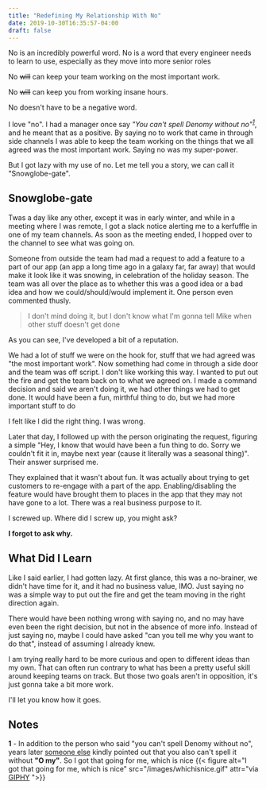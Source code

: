 ```yaml
---
title: "Redefining My Relationship With No"
date: 2019-10-30T16:35:57-04:00
draft: false
---
```


No is an incredibly powerful word. No is a word that every engineer needs to learn to use, especially as they move into more senior roles

No ~~will~~ can keep your team working on the most important work.

No ~~will~~ can keep you from working insane hours.

No doesn't have to be a negative word.

I love "no". I had a manager once say *"You can't spell Denomy without no"<sup><a href="#note1">1</a></sup>*, and he meant that as a positive. By saying no to work that came in through side channels I was able to keep the team working on the things that we all agreed was the most important work. Saying no was my super-power.

But I got lazy with my use of no. Let me tell you a story, we can call it "Snowglobe-gate".

## Snowglobe-gate
Twas a day like any other, except it was in early winter, and while in a meeting where I was remote, I got a slack notice alerting me to a kerfuffle in one of my team channels. As soon as the meeting ended, I hopped over to the channel to see what was going on.

Someone from outside the team had mad a request to add a feature to a part of our app (an app a long time ago in a galaxy far, far away) that would make it look like it was snowing, in celebration of the holiday season. The team was all over the place as to whether this was a good idea or a bad idea and how we could/should/would implement it. One person even commented thusly.

> I don't mind doing it, but I don't know what I'm gonna tell Mike when other stuff doesn't get done

As you can see, I've developed a bit of a reputation.

We had a lot of stuff we were on the hook for, stuff that we had agreed was "the most important work". Now something had come in through a side door and the team was off script. I don't like working this way. I wanted to put out the fire and get the team back on to what we agreed on. I made a command decision and said we aren't doing it, we had other things we had to get done. It would have been a fun, mirthful thing to do, but we had more important stuff to do

I felt like I did the right thing. I was wrong.

Later that day, I followed up with the person originating the request, figuring a simple "Hey, I know that would have been a fun thing to do. Sorry we couldn't fit it in, maybe next year (cause it literally was a seasonal thing)". Their answer surprised me. 

They explained that it wasn't about fun. It was actually about trying to get customers to re-engage with a part of the app. Enabling/disabling the feature would have brought them to places in the app that they may not have gone to a lot. There was a real business purpose to it.

I screwed up. Where did I screw up, you might ask?

**I forgot to ask why.**

## What Did I Learn
Like I said earlier, I had gotten lazy. At first glance, this was a no-brainer, we didn't have time for it, and it had no business value, IMO. Just saying no was a simple way to put out the fire and get the team moving in the right direction again.

There would have been nothing wrong with saying no, and no may have even been the right decision, but not in the absence of more info. Instead of just saying no, maybe I could have asked "can you tell me why you want to do that", instead of assuming I already knew.

I am trying really hard to be more curious and open to different ideas than my own. That can often run contrary to what has been a pretty useful skill around keeping teams on track. But those two goals aren't in opposition, it's just gonna take a bit more work.

I'll let you know how it goes.


## Notes
<label id="note1">**1** - In addition to the person who said "you can't spell Denomy without no", years later [someone else](https://twitter.com/mrdavidjcole) kindly pointed out that you also can't spell it without **"O my"**. So I got that going for me, which is nice
{{< figure  alt="I got that going for me, which is nice" src="/images/whichisnice.gif" attr="via [GIPHY](https://giphy.com/gifs/reactiongifs-mrw-nice-akoqZXagYJkXe) ">}}